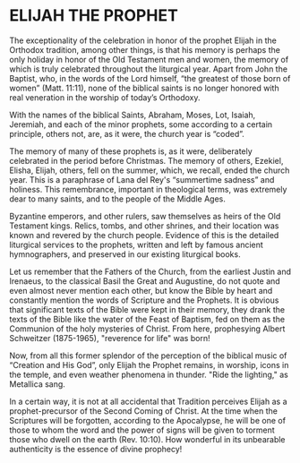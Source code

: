 # ELIJAH THE PROPHET

The exceptionality of the celebration in honor of the prophet Elijah in the Orthodox tradition, among other things, is that his memory is perhaps the only holiday in honor of the Old Testament men and women, the memory of which is truly celebrated throughout the liturgical year. Apart from John the Baptist, who, in the words of the Lord himself, “the greatest of those born of women” (Matt. 11:11), none of the biblical saints is no longer honored with real veneration in the worship of today’s Orthodoxy.

With the names of the biblical Saints, Abraham, Moses, Lot, Isaiah, Jeremiah, and each of the minor prophets, some according to a certain principle, others not, are, as it were, the church year is “coded”.

The memory of many of these prophets is, as it were, deliberately celebrated in the period before Christmas. The memory of others, Ezekiel, Elisha, Elijah, others, fell on the summer, which, we recall, ended the church year. This is a paraphrase of Lana del Rey's “summertime sadness” and holiness. This remembrance, important in theological terms, was extremely dear to many saints, and to the people of the Middle Ages.

Byzantine emperors, and other rulers, saw themselves as heirs of the Old Testament kings. Relics, tombs, and other shrines, and their location was known and revered by the church people. Evidence of this is the detailed liturgical services to the prophets, written and left by famous ancient hymnographers, and preserved in our existing liturgical books.

Let us remember that the Fathers of the Church, from the earliest Justin and Irenaeus, to the classical Basil the Great and Augustine, do not quote and even almost never mention each other, but know the Bible by heart and constantly mention the words of Scripture and the Prophets. It is obvious that significant texts of the Bible were kept in their memory, they drank the texts of the Bible like the water of the Feast of Baptism, fed on them as the Communion of the holy mysteries of Christ. From here, prophesying Albert Schweitzer (1875-1965), "reverence for life" was born!

Now, from all this former splendor of the perception of the biblical music of “Creation and His God”, only Elijah the Prophet remains, in worship, icons in the temple, and even weather phenomena in thunder. "Ride the lighting," as Metallica sang.

In a certain way, it is not at all accidental that Tradition perceives Elijah as a prophet-precursor of the Second Coming of Christ. At the time when the Scriptures will be forgotten, according to the Apocalypse, he will be one of those to whom the word and the power of signs will be given to torment those who dwell on the earth (Rev. 10:10). How wonderful in its unbearable authenticity is the essence of divine prophecy!
